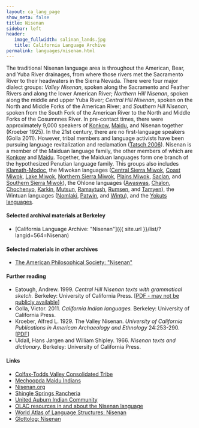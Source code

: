 ```yaml
---
layout: ca_lang_page
show_meta: false
title: Nisenan
sidebar: left
header:
   image_fullwidth: salinan_lands.jpg
   title: California Language Archive
permalink: languages/nisenan.html
---
```


The traditional Nisenan language area is throughout the American, Bear, and Yuba River drainages, from where those rivers met the Sacramento River to their headwaters in the Sierra Nevada. There were four major dialect groups: *Valley Nisenan*, spoken along the Sacramento and Feather Rivers and along the lower American River; *Northern Hill Nisenan*, spoken along the middle and upper Yuba River; *Central Hill Nisenan*, spoken on the North and Middle Forks of the American River; and *Southern Hill Nisenan*, spoken from the South Fork of the American River to the North and Middle Forks of the Cosumnnes River. In pre-contact times, there were approximately 9,000 speakers of [Konkow](konkow.html), [Maidu](maidu.html), and Nisenan together (Kroeber 1925). In the 21st century, there are no first-language speakers (Golla 2011). However, tribal members and language activists have been pursuing language revitalization and reclamation ([Tatsch 2006](http://www.indigenouspolicy.org/index.html/ipj/thesis/view/263)). Nisenan is a member of the Maiduan language family, the other members of which are [Konkow](konkow.html) and [Maidu](maidu.html). Together, the Maiduan languages form one branch of the hypothesized Penutian language family. This groups also includes [Klamath-Modoc](modoc.html), the Miwokan languages ([Central Sierra Miwok](central-sierra-miwok.html), [Coast Miwok](coast-miwok.html), [Lake Miwok](lake-miwok.html), [Northern Sierra Miwok](northern-sierra-miwok.html), [Plains Miwok](plains-miwok.html), [Saclan](saclan.html), and [Southern Sierra Miwok](southern-sierra-miwok.html)), the Ohlone languages ([Awaswas](awaswas.html), [Chalon](chalon.html), [Chochenyo](chochenyo.html), [Karkin](karkin.html), [Mutsun](mutsun.html), [Ramaytush](ramaytush.html), [Rumsen](rumsen.html), and [Tamyen](tamyen.html)), the Wintuan languages ([Nomlaki](nomlaki.html), [Patwin](patwin.html), and [Wintu](wintu.html)), and the [Yokuts languages](yokuts.html).

#### Selected archival materials at Berkeley

* [California Language Archive: "Nisenan"]({{ site.url }}/list/?langid=564=Nisenan)

#### Selected materials in other archives

* [The American Philosophical Society: "Nisenan"](https://indigenousguide.amphilsoc.org/search?search_api_fulltext=nisenan&amp;f%5B0%5D=guide_language_content_title%3ANisenan)

#### Further reading

* Eatough, Andrew. 1999. *Central Hill Nisenan texts with grammatical sketch.* Berkeley: University of California Press. [[PDF - may not be publicly available](https://muse.jhu.edu/article/19219/pdf)]
* Golla, Victor. 2011. *California Indian languages.* Berkeley: University of California Press.
* Kroeber, Alfred L. 1929. The Valley Nisenan. *University of California Publications in American Archaeology and Ethnology* 24:253-290. [[PDF](http://digitalassets.lib.berkeley.edu/anthpubs/ucb/text/ucp024-005.pdf)]
* Uldall, Hans Jørgen and William Shipley. 1966. *Nisenan texts and dictionary.* Berkeley: University of California Press.

#### Links

* [Colfax-Todds Valley Consolidated Tribe](http://www.colfaxrancheria.com/)
* [Mechoopda Maidu Indians](http://www.mechoopda-nsn.gov/)
* [Nisenan.org](https://www.nisenan.org/)
* [Shingle Springs Rancheria](http://www.shinglespringsrancheria.com/)
* [United Auburn Indian Community](http://www.auburnrancheria.com/)
* [OLAC resources in and about the Nisenan language](http://www.language-archives.org/language/nsz)
* [World Atlas of Language Structures: Nisenan](http://wals.info/languoid/lect/wals_code_nsn)
* [Glottolog: Nisenan](https://glottolog.org/resource/languoid/id/nise1244)

